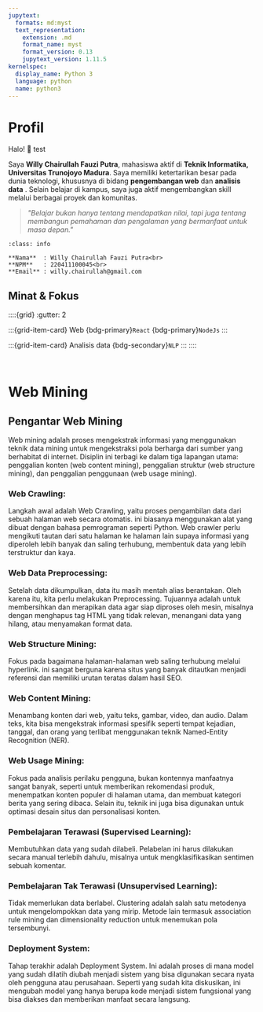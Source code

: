 ```yaml
---
jupytext:
  formats: md:myst
  text_representation:
    extension: .md
    format_name: myst
    format_version: 0.13
    jupytext_version: 1.11.5
kernelspec:
  display_name: Python 3
  language: python
  name: python3
---
```


# Profil

Halo! 👋
test

Saya **Willy Chairullah Fauzi Putra**, mahasiswa aktif di **Teknik Informatika, Universitas Trunojoyo Madura**. Saya memiliki ketertarikan besar pada dunia teknologi, khususnya di bidang **pengembangan web** dan **analisis data** . Selain belajar di kampus, saya juga aktif mengembangkan skill melalui berbagai proyek dan komunitas.

> _"Belajar bukan hanya tentang mendapatkan nilai, tapi juga tentang membangun pemahaman dan pengalaman yang bermanfaat untuk masa depan."_

```{admonition} Informasi Pribadi
:class: info

**Nama**  : Willy Chairullah Fauzi Putra<br>
**NPM**   : 220411100045<br>
**Email** : willy.chairullah@gmail.com
```

## Minat & Fokus

::::{grid}
:gutter: 2

:::{grid-item-card} Web
{bdg-primary}`React`
{bdg-primary}`NodeJs`
:::

:::{grid-item-card} Analisis data
{bdg-secondary}`NLP`
:::
::::

<br>

# Web Mining

## Pengantar Web Mining

Web mining adalah proses mengekstrak informasi yang menggunakan teknik data mining untuk mengekstraksi pola berharga dari sumber yang berhabitat di internet. Disiplin ini terbagi ke dalam tiga lapangan utama: penggalian konten (web content mining), penggalian struktur (web structure mining), dan penggalian penggunaan (web usage mining).

### Web Crawling:

Langkah awal adalah Web Crawling, yaitu proses pengambilan data dari sebuah halaman web secara otomatis. ini biasanya menggunakan alat yang dibuat dengan bahasa pemrograman seperti Python. Web crawler perlu mengikuti tautan dari satu halaman ke halaman lain supaya informasi yang diperoleh lebih banyak dan saling terhubung, membentuk data yang lebih terstruktur dan kaya.

### Web Data Preprocessing:

Setelah data dikumpulkan, data itu masih mentah alias berantakan. Oleh karena itu, kita perlu melakukan Preprocessing. Tujuannya adalah untuk membersihkan dan merapikan data agar siap diproses oleh mesin, misalnya dengan menghapus tag HTML yang tidak relevan, menangani data yang hilang, atau menyamakan format data.

### Web Structure Mining:

Fokus pada bagaimana halaman-halaman web saling terhubung melalui hyperlink. ini sangat berguna karena situs yang banyak ditautkan menjadi referensi dan memiliki urutan teratas dalam hasil SEO.

### Web Content Mining:

Menambang konten dari web, yaitu teks, gambar, video, dan audio. Dalam teks, kita bisa mengekstrak informasi spesifik seperti tempat kejadian, tanggal, dan orang yang terlibat menggunakan teknik Named-Entity Recognition (NER).

### Web Usage Mining:

Fokus pada analisis perilaku pengguna, bukan kontennya manfaatnya sangat banyak, seperti untuk memberikan rekomendasi produk, menempatkan konten populer di halaman utama, dan membuat kategori berita yang sering dibaca. Selain itu, teknik ini juga bisa digunakan untuk optimasi desain situs dan personalisasi konten.

### Pembelajaran Terawasi (Supervised Learning):

Membutuhkan data yang sudah dilabeli. Pelabelan ini harus dilakukan secara manual terlebih dahulu, misalnya untuk mengklasifikasikan sentimen sebuah komentar.

### Pembelajaran Tak Terawasi (Unsupervised Learning):

Tidak memerlukan data berlabel. Clustering adalah salah satu metodenya untuk mengelompokkan data yang mirip. Metode lain termasuk association rule mining dan dimensionality reduction untuk menemukan pola tersembunyi.

### Deployment System:

Tahap terakhir adalah Deployment System. Ini adalah proses di mana model yang sudah dilatih diubah menjadi sistem yang bisa digunakan secara nyata oleh pengguna atau perusahaan. Seperti yang sudah kita diskusikan, ini mengubah model yang hanya berupa kode menjadi sistem fungsional yang bisa diakses dan memberikan manfaat secara langsung.
